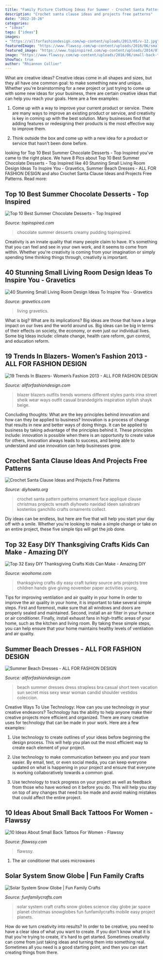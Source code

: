 ```yaml
---
title: "Family Picture Clothing Ideas For Summer - Crochet Santa Pattern Patterns Ornament Face Applique Clause Christmas Projects Wreath Diyhowto Navidad Ideen Salvabrani Kostenlos Ganchillo Crafts Ornaments Collect"
description: "Crochet santa clause ideas and projects free patterns"
date: "2022-10-26"
categories:
- "ideas"
tags: ["ideas"]
images:
- "https://allforfashiondesign.com/wp-content/uploads/2013/05/v-12.jpg"
featuredImage: "https://www.flawssy.com/wp-content/uploads/2016/06/small-back-tattoos-for-womens.jpg"
featured_image: "https://www.topinspired.com/wp-content/uploads/2014/07/Creamy-chocolate-pudding-683x1024.jpg"
image: "https://www.flawssy.com/wp-content/uploads/2016/06/small-back-tattoos-for-womens.jpg"
ShowToc: true
author: "Rhiannon Collier"
---
```



What are creative ideas?
Creative ideas come in all shapes and sizes, but they all have one common goal: to make something new and unique. Whether you're brainstorming for a new project or just trying to come up with some new ideas for your business, there are certain creative ideas that can help you reach your goals. Here are a few examples: 
1. Come up with a way to improve your current product or service. There are many ways to improve an existing product or service, and creativity is key in coming up with the best solution. Many businesses find that adding features or redesigning their products is the most effective way to improve them. 

2. Think outside the box and come up with a new idea for a product or service that hasn't been done before.

	

		
looking for Top 10 Best Summer Chocolate Desserts - Top Inspired you've came to the right place. We have 8 Pics about Top 10 Best Summer Chocolate Desserts - Top Inspired like 40 Stunning Small Living Room Design Ideas To Inspire You - Gravetics, Summer Beach Dresses - ALL FOR FASHION DESIGN and also Crochet Santa Clause Ideas and Projects Free Patterns. Read more:
		
    
## Top 10 Best Summer Chocolate Desserts - Top Inspired

<img loading=lazy src="https://www.topinspired.com/wp-content/uploads/2014/07/Creamy-chocolate-pudding-683x1024.jpg" onerror="this.onerror=null;this.src='https://tse3.mm.bing.net/th?id=OIP.ZDUX3E3-fcjpRl1M34NmXwHaLG&amp;pid=15.1';" alt="Top 10 Best Summer Chocolate Desserts - Top Inspired">

_Source: topinspired.com_

>chocolate summer desserts creamy pudding topinspired. 

	

Creativity is an innate quality that many people claim to have. It's something that you can feel and see in your own work, and it seems to come from within. Whether you're creativity is coming from your imagination or simply spending time thinking things through, creativity is important.

    
## 40 Stunning Small Living Room Design Ideas To Inspire You - Gravetics

<img loading=lazy src="https://www.gravetics.com/wp-content/uploads/2016/12/Southwestern-Living-Room.jpg" onerror="this.onerror=null;this.src='https://tse2.mm.bing.net/th?id=OIP.PUusrhfbbOGSR5ozORY1lgHaK4&amp;pid=15.1';" alt="40 Stunning Small Living Room Design Ideas To Inspire You - Gravetics">

_Source: gravetics.com_

>living gravetics. 

	

What is big? What are its implications?
Big ideas are those that have a large impact on our lives and the world around us. Big ideas can be big in terms of their effects on society, the economy, or even just our individual lives. Some big Ideas include: climate change, health care reform, gun control, and education reform.

    
## 19 Trends In Blazers- Women’s Fashion 2013 - ALL FOR FASHION DESIGN

<img loading=lazy src="https://allforfashiondesign.com/wp-content/uploads/2013/05/sako-8.jpg" onerror="this.onerror=null;this.src='https://tse4.mm.bing.net/th?id=OIP.TwBN0FnXDu1SVveQ1ed0wwHaJi&amp;pid=15.1';" alt="19 Trends In Blazers- Women’s Fashion 2013 - ALL FOR FASHION DESIGN">

_Source: allforfashiondesign.com_

>blazer blazers outfits trends womens different styles pants irina street sheik wear ways outfit casual brandedgirls inspiration stylish shayk beige. 

	

Concluding thoughts: What are the key principles behind innovation and how can they be applied to business?
Innovation is a process of change that results in new and better ways of doing things. It can be applied to business by taking advantage of the principles behind it. These principles include: innovation is possible when there is an opportunity to create value for others, innovation always leads to success, and being able to understand and use innovation can help businesses grow.

    
## Crochet Santa Clause Ideas And Projects Free Patterns

<img loading=lazy src="http://www.diyhowto.org/wp-content/uploads/DIYHowto-Crochet-Santa-Clause-Free-Pattern-11.jpg" onerror="this.onerror=null;this.src='https://tse2.mm.bing.net/th?id=OIP.puDBTX3jxdMyDXznuxBuqwHaQo&amp;pid=15.1';" alt="Crochet Santa Clause Ideas and Projects Free Patterns">

_Source: diyhowto.org_

>crochet santa pattern patterns ornament face applique clause christmas projects wreath diyhowto navidad ideen salvabrani kostenlos ganchillo crafts ornaments collect. 

	

Diy ideas can be endless, but here are five that will help you start your day off with a smile. Whether you're looking to make a simple change or take on an entire project, these five simple tips will get the job done.

    
## Top 32 Easy DIY Thanksgiving Crafts Kids Can Make - Amazing DIY

<img loading=lazy src="http://www.woohome.com/wp-content/uploads/2013/11/Thanksgiving-Crafts-Kids-Can-Make-18.jpg" onerror="this.onerror=null;this.src='https://tse3.mm.bing.net/th?id=OIP.zuZf68lY4SK0b5a1qaxIWgHaJ4&amp;pid=15.1';" alt="Top 32 Easy DIY Thanksgiving Crafts Kids Can Make - Amazing DIY">

_Source: woohome.com_

>thanksgiving crafts diy easy craft turkey source arts projects tree children hands give giving november paper activities young. 

	

Tips for improving ventilation and air quality in your home
In order to improve the air quality in your home, it is important to take several simple steps. First and foremost, make sure that all windows and doors are properly sealed and maintained. Second, install an air filter in your furnace or air conditioner. Finally, install exhaust fans in high-traffic areas of your home, such as the kitchen and living room. By taking these simple steps, you can help ensure that your home maintains healthy levels of ventilation and air quality.

    
## Summer Beach Dresses - ALL FOR FASHION DESIGN

<img loading=lazy src="https://allforfashiondesign.com/wp-content/uploads/2013/05/v-12.jpg" onerror="this.onerror=null;this.src='https://tse1.mm.bing.net/th?id=OIP.vT__zHHC2xpTOYj6ezTcwAHaJ_&amp;pid=15.1';" alt="Summer Beach Dresses - ALL FOR FASHION DESIGN">

_Source: allforfashiondesign.com_

>beach summer dresses dress strapless bra casual short teen vacation sun secret miss sexy wear woman candid shoulder vestidos coleccion. 

	

Creative Ways To Use Technology: How can you use technology in your creative endeavors?
Technology has the ability to help anyone make their creative projects more efficient and organized. There are many creative uses for technology that can be made in your work. Here are a few examples:
1. Use technology to create outlines of your ideas before beginning the design process. This will help you plan out the most efficient way to create each element of your project.

2. Use technology to make communication between you and your team easier. By email, text, or even social media, you can keep everyone updated on what is happening in your project and ensure that everyone is working collaboratively towards a common goal.

3. Use technology to track progress on your project as well as feedback from those who have worked on it before you do. This will help you stay on top of any changes that need to be made and avoid making mistakes that could affect the entire project.

    
## 10 Ideas About Small Back Tattoos For Women - Flawssy

<img loading=lazy src="https://www.flawssy.com/wp-content/uploads/2016/06/small-back-tattoos-for-womens.jpg" onerror="this.onerror=null;this.src='https://tse3.mm.bing.net/th?id=OIP.q_t3KeZ8wjZG4dxjyM_pcQHaJ4&amp;pid=15.1';" alt="10 Ideas About Small Back Tattoos For Women - Flawssy">

_Source: flawssy.com_

>flawssy. 

	

1. The air conditioner that uses microwaves

    
## Solar System Snow Globe | Fun Family Crafts

<img loading=lazy src="https://funfamilycrafts.com/wp-content/uploads/2012/05/solar-system-craft.jpg" onerror="this.onerror=null;this.src='https://tse4.mm.bing.net/th?id=OIP.yGEYxUQMoQvpj2CtYt7_6gHaLE&amp;pid=15.1';" alt="Solar System Snow Globe | Fun Family Crafts">

_Source: funfamilycrafts.com_

>solar system craft crafts snow globes science clay globe jar space planet christmas snowglobes fun funfamilycrafts mobile easy project planets. 

	

How do we turn creativity into results?
In order to be creative, you need to have a clear idea of what you want to create. If you don't know what it is that you're trying to create, it's hard to get started. Sometimes creativity can come from just taking ideas and turning them into something real. Sometimes all you need is a good starting point, and then you can start creating things from there.

